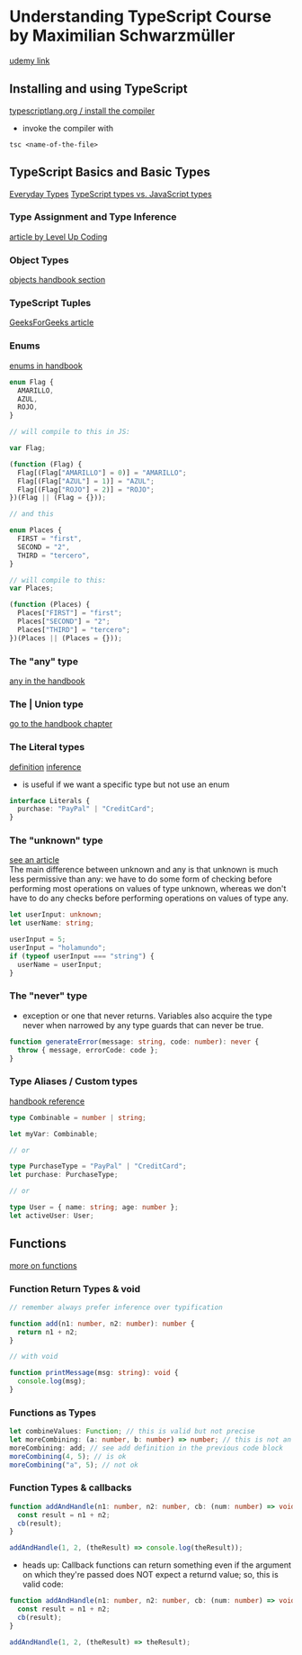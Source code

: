 # Understanding TypeScript Course by Maximilian Schwarzmüller

[udemy link](https://www.udemy.com/course/understanding-typescript)

## Installing and using TypeScript

[typescriptlang.org / install the compiler](https://www.typescriptlang.org/)

- invoke the compiler with

```
tsc <name-of-the-file>
```

## TypeScript Basics and Basic Types

[Everyday Types](https://www.typescriptlang.org/docs/handbook/2/everyday-types.html)
[TypeScript types vs. JavaScript types](https://www.geeksforgeeks.org/difference-between-typescript-and-javascript/)

### Type Assignment and Type Inference

[article by Level Up Coding](https://levelup.gitconnected.com/type-annotation-vs-type-inference-in-typescript-85ba2194ebe1)

### Object Types

[objects handbook section](https://www.typescriptlang.org/docs/handbook/2/objects.html)

### TypeScript Tuples

[GeeksForGeeks article](https://www.geeksforgeeks.org/typescript-tuples/)

### Enums

[enums in handbook](https://www.typescriptlang.org/docs/handbook/2/everyday-types.html#enums)

```ts
enum Flag {
  AMARILLO,
  AZUL,
  ROJO,
}

// will compile to this in JS:

var Flag;

(function (Flag) {
  Flag[(Flag["AMARILLO"] = 0)] = "AMARILLO";
  Flag[(Flag["AZUL"] = 1)] = "AZUL";
  Flag[(Flag["ROJO"] = 2)] = "ROJO";
})(Flag || (Flag = {}));

// and this

enum Places {
  FIRST = "first",
  SECOND = "2",
  THIRD = "tercero",
}

// will compile to this:
var Places;

(function (Places) {
  Places["FIRST"] = "first";
  Places["SECOND"] = "2";
  Places["THIRD"] = "tercero";
})(Places || (Places = {}));
```

### The "any" type

[any in the handbook](https://www.typescriptlang.org/docs/handbook/2/everyday-types.html#any)

### The | Union type

[go to the handbook chapter](https://www.typescriptlang.org/docs/handbook/2/everyday-types.html#union-types)

### The Literal types

[definition](https://www.typescriptlang.org/docs/handbook/2/everyday-types.html#literal-types)
[inference](https://www.typescriptlang.org/docs/handbook/2/everyday-types.html#literal-inference)

- is useful if we want a specific type but not use an enum

```ts
interface Literals {
  purchase: "PayPal" | "CreditCard";
}
```

### The "unknown" type

[see an article](https://mariusschulz.com/blog/the-unknown-type-in-typescript)<br />
The main difference between unknown and any is that unknown is much less permissive than any: we have to do some form of checking before performing most operations on values of type unknown, whereas we don't have to do any checks before performing operations on values of type any.

```ts
let userInput: unknown;
let userName: string;

userInput = 5;
userInput = "holamundo";
if (typeof userInput === "string") {
  userName = userInput;
}
```

### The "never" type

- exception or one that never returns. Variables also acquire the type never when narrowed by any type guards that can never be true.

```ts
function generateError(message: string, code: number): never {
  throw { message, errorCode: code };
}
```

### Type Aliases / Custom types

[handbook reference](https://www.typescriptlang.org/docs/handbook/2/everyday-types.html#type-aliases)

```ts
type Combinable = number | string;

let myVar: Combinable;

// or

type PurchaseType = "PayPal" | "CreditCard";
let purchase: PurchaseType;

// or

type User = { name: string; age: number };
let activeUser: User;
```

## Functions

[more on functions](https://www.typescriptlang.org/docs/handbook/2/functions.html)

### Function Return Types & void

```ts
// remember always prefer inference over typification

function add(n1: number, n2: number): number {
  return n1 + n2;
}

// with void

function printMessage(msg: string): void {
  console.log(msg);
}
```

### Functions as Types

```ts
let combineValues: Function; // this is valid but not precise
let moreCombining: (a: number, b: number) => number; // this is not an arrow function, this is a specific function type
moreCombining: add; // see add definition in the previous code block
moreCombining(4, 5); // is ok
moreCombining("a", 5); // not ok
```

### Function Types & callbacks

```ts
function addAndHandle(n1: number, n2: number, cb: (num: number) => void) {
  const result = n1 + n2;
  cb(result);
}

addAndHandle(1, 2, (theResult) => console.log(theResult));
```

- heads up: Callback functions can return something even if the argument on which they're passed does NOT expect a returnd value; so, this is valid code:

```ts
function addAndHandle(n1: number, n2: number, cb: (num: number) => void) {
  const result = n1 + n2;
  cb(result);
}

addAndHandle(1, 2, (theResult) => theResult);
```
